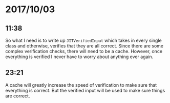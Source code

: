 # 2017/10/03

## 11:38

So what I need is to write up `JITVerifiedInput` which takes in every single
class and otherwise, verifies that they are all correct. Since there are some
complex verification checks, there will need to be a cache. However, once
everything is verified I never have to worry about anything ever again.

## 23:21

A cache will greatly increase the speed of verification to make sure that
everything is correct. But the verified input will be used to make sure
things are correct.
